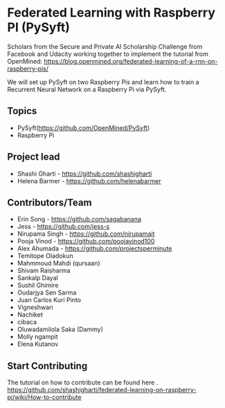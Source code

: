 # Federated Learning with Raspberry PI (PySyft)
Scholars from the Secure and Private AI Scholarship Challenge from Facebook and Udacity working together to implement the tutorial from OpenMined: https://blog.openmined.org/federated-learning-of-a-rnn-on-raspberry-pis/

We will set up PySyft on two Raspberry Pis and learn how to train a Recurrent Neural Network on a Raspberry Pi via PySyft.

## Topics
   - PySyft(https://github.com/OpenMined/PySyft)
   - Raspberry Pi

## Project lead
- Shashi Gharti - https://github.com/shashigharti
- Helena Barmer - https://github.com/helenabarmer

## Contributors/Team
- Erin Song - https://github.com/sagabanana
- Jess - https://github.com/jess-s
- Nirupama Singh - https://github.com/nirupamait
- Pooja Vinod - https://github.com/poojavinod100
- Alex Ahumada - https://github.com/projectsperminute
- Temitope Oladokun
- Mahmmoud Mahdi (qursaan)
- Shivam Raisharma
- Sankalp Dayal
- Sushil Ghimire
- Oudarjya Sen Sarma
- Juan Carlos Kuri Pinto
- Vigneshwari
- Nachiket
- cibaca
- Oluwadamilola Saka (Dammy)
- Molly ngampit
- Elena Kutanov

## Start Contributing
The tutorial on how to contribute can be found here . https://github.com/shashigharti/federated-learning-on-raspberry-pi/wiki/How-to-contribute

